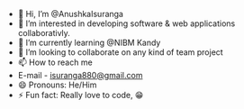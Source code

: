 - 👋 Hi, I’m @AnushkaIsuranga
- 👀 I’m interested in developing software & web applications collaborativly.
- 🌱 I’m currently learning @NIBM Kandy
- 💞️ I’m looking to collaborate on any kind of team project
- 📫 How to reach me
-   E-mail - isuranga880@gmail.com
- 😄 Pronouns: He/Him
- ⚡ Fun fact: Really love to code, 😁

<!---
AnushkaIsuranga/AnushkaIsuranga is a ✨ special ✨ repository because its `README.md` (this file) appears on your GitHub profile.
You can click the Preview link to take a look at your changes.
--->

